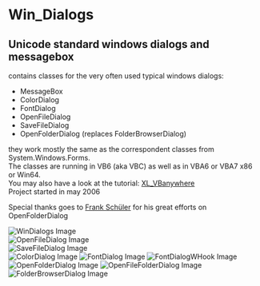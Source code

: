 # Win_Dialogs  
## Unicode standard windows dialogs and messagebox
contains classes for the very often used typical windows dialogs:  
* MessageBox  
* ColorDialog  
* FontDialog  
* OpenFileDialog  
* SaveFileDialog  
* OpenFolderDialog (replaces FolderBrowserDialog)  

they work mostly the same as the correspondent classes from System.Windows.Forms.  
The classes are running in VB6 (aka VBC) as well as in VBA6 or VBA7 x86 or Win64.  
You may also have a look at the tutorial: [XL_VBanywhere](https://github.com/OlimilO1402/XL_VBanywhere)  
Project started in may 2006  
  
Special thanks goes to [Frank Schüler](http://foren.activevb.de/community/mitglieder/details/d32526d3b730ccd55be4fb3b72de8e03/forum/vb-classic/) for his great efforts on OpenFolderDialog  
  
![WinDialogs Image](Resources/WinDialogs.png "Windialogs Image")  
![OpenFileDialog Image](Resources/Pictures/OpenFileDialog.png "OpenFileDialog Image")  
![SaveFileDialog Image](Resources/Pictures/SaveFileDialog.png "SaveFileDialog Image")  
![ColorDialog Image](Resources/Pictures/ColorDialog.png "ColorDialog Image")
![FontDialog Image](Resources/Pictures/FontDialog.png "FontDialog Image")
![FontDialogWHook Image](Resources/Pictures/FontDialogWHook.png "FontDialogWHook Image")
![OpenFolderDialog Image](Resources/Pictures/OpenFolderDialog.png "OpenFolderDialog Image")
![OpenFileFolderDialog Image](Resources/Pictures/OpenFileFolderDialog.png "OpenFileFolderDialog Image")
![FolderBrowserDialog Image](Resources/Pictures/FolderBrowserDialog.png "FolderBrowserDialog Image")
